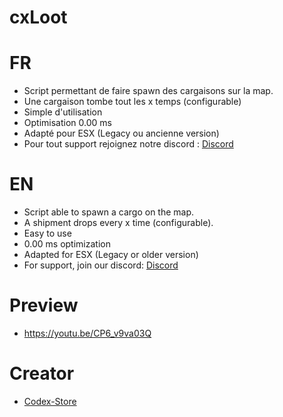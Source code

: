 # cxLoot

# FR
- Script permettant de faire spawn des cargaisons sur la map.
- Une cargaison tombe tout les x temps (configurable)
- Simple d'utilisation
- Optimisation 0.00 ms
- Adapté pour ESX (Legacy ou ancienne version)
- Pour tout support rejoignez notre discord : [Discord](https://discord.com/invite/wXrpYp3XMM)

# EN
- Script able to spawn a cargo on the map.
- A shipment drops every x time (configurable).
- Easy to use
- 0.00 ms optimization
- Adapted for ESX (Legacy or older version)
- For support, join our discord: [Discord](https://discord.com/invite/wXrpYp3XMM)

# Preview
- https://youtu.be/CP6_v9va03Q

# Creator

- [Codex-Store](https://discord.com/invite/wXrpYp3XMM)
